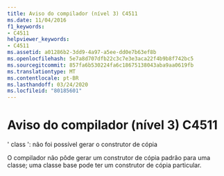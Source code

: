 ```yaml
---
title: Aviso do compilador (nível 3) C4511
ms.date: 11/04/2016
f1_keywords:
- C4511
helpviewer_keywords:
- C4511
ms.assetid: a01286b2-3dd9-4a97-a5ee-dd0e7b63ef8b
ms.openlocfilehash: 5e7a8d707dfb22c3c7e3e3aca22f4b9b8f742bc5
ms.sourcegitcommit: 857fa6b530224fa6c18675138043aba9aa0619fb
ms.translationtype: MT
ms.contentlocale: pt-BR
ms.lasthandoff: 03/24/2020
ms.locfileid: "80185601"
---
```

# <a name="compiler-warning-level-3-c4511"></a>Aviso do compilador (nível 3) C4511

' class ': não foi possível gerar o construtor de cópia

O compilador não pôde gerar um construtor de cópia padrão para uma classe; uma classe base pode ter um construtor de cópia particular.
